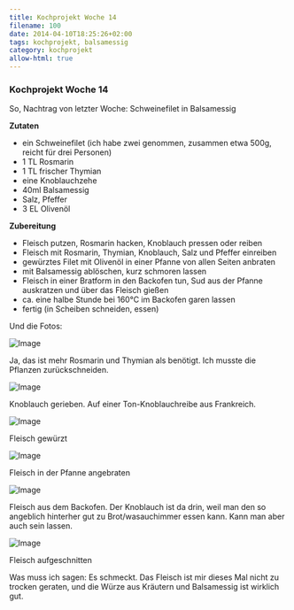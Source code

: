 ```yaml
---
title: Kochprojekt Woche 14
filename: 100
date: 2014-04-10T18:25:26+02:00
tags: kochprojekt, balsamessig
category: kochprojekt
allow-html: true
---
```

### Kochprojekt Woche 14

<p>So, Nachtrag von letzter Woche: Schweinefilet in Balsamessig</p>

<p><strong>Zutaten</strong></p>

<ul>
<li>ein Schweinefilet (ich habe zwei genommen, zusammen etwa 500g, reicht für drei Personen)</li>

<li>1 TL Rosmarin</li>

<li>1 TL frischer Thymian</li>

<li>eine Knoblauchzehe</li>

<li>40ml Balsamessig</li>

<li>Salz, Pfeffer</li>

<li>3 EL Olivenöl</li>
</ul>

<p><strong>Zubereitung</strong></p>

<ul>
<li>Fleisch putzen, Rosmarin hacken, Knoblauch pressen oder reiben</li>

<li>Fleisch mit Rosmarin, Thymian, Knoblauch, Salz und Pfeffer einreiben</li>

<li>gewürztes Filet mit Olivenöl in einer Pfanne von allen Seiten anbraten</li>

<li>mit Balsamessig ablöschen, kurz schmoren lassen</li>

<li>Fleisch in einer Bratform in den Backofen tun, Sud aus der Pfanne auskratzen und über das Fleisch gießen</li>

<li>ca. eine halbe Stunde bei 160°C im Backofen garen lassen</li>

<li>fertig (in Scheiben schneiden, essen)</li>
</ul>

<p>Und die Fotos:</p>

<p><img src="https://www.strangerthanusual.de/hosted_files/136/download" alt="Image"></p>

<p>Ja, das ist mehr Rosmarin und Thymian als benötigt. Ich musste die Pflanzen zurückschneiden.</p>

<p><img src="https://www.strangerthanusual.de/hosted_files/137/download" alt="Image"></p>

<p>Knoblauch gerieben. Auf einer Ton-Knoblauchreibe aus Frankreich.</p>

<p><img src="https://www.strangerthanusual.de/hosted_files/138/download" alt="Image"></p>

<p>Fleisch gewürzt</p>

<p><img src="https://www.strangerthanusual.de/hosted_files/139/download" alt="Image"></p>

<p>Fleisch in der Pfanne angebraten</p>

<p><img src="https://www.strangerthanusual.de/hosted_files/140/download" alt="Image"></p>

<p>Fleisch aus dem Backofen. Der Knoblauch ist da drin, weil man den so angeblich hinterher gut zu Brot/wasauchimmer essen kann. Kann man aber auch sein lassen.</p>

<p><img src="https://www.strangerthanusual.de/hosted_files/141/download" alt="Image"></p>

<p>Fleisch aufgeschnitten</p>

<p>Was muss ich sagen: Es schmeckt. Das Fleisch ist mir dieses Mal nicht zu trocken geraten, und die Würze aus Kräutern und Balsamessig ist wirklich gut.</p>


